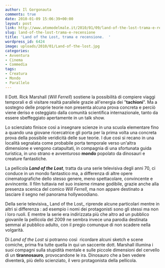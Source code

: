 ```yaml
---
author: Il Gorgonauta
comments: true
date: 2010-01-09 15:06:39+00:00
layout: post
link: http://www.atomodelmale.it/2010/01/09/land-of-the-lost-trama-e-recensione/
slug: land-of-the-lost-trama-e-recensione
title: 'Land of the Lost, trama e recensione.  '
wordpress_id: 6424
image: uploads/2010/01/Land-of-the-lost.jpg
categories:
- Avventura
- Cinema
- Commedia
tags:
- Creatura
- Mondo
- Parallelo
---
```



Il Dott. Rick Marshall (_Will Ferrell_) sostiene la possibilità di compiere viaggi temporali e di visitare realtà parallele grazie all'energia dei "**tachioni**". Ma a sostegno delle proprie teorie non presenta alcuna prova concreta e perciò viene deriso e osteggiato dalla comunità scientifica internazionale, tanto da essere sbeffeggiato apertamente in un talk show.

Lo scienziato finisce così a insegnare scienze in una scuola elementare fino a quando una giovane ricercatrice gli porta per la prima volta una concreta prova della possibile veridicità delle sue teorie. I due così si recano in una località segnalata come probabile porta temporale verso un'altra dimensione e vengono catapultati, in compagnia di una sfortunata guida turistica, in uno strano e avventuroso **mondo** popolato da dinosauri e creature fantastiche.

La pellicola **_Land of the Lost_**, tratta da una serie televisiva degli anni 70, ci conduce in un mondo fantastico ma, a differenza di altre opere cinematografiche dello stesso genere, meno spettacolare, convincente e avvincente. Il film tuttavia nel suo insieme rimane godibile, grazie anche alla presenza scenica del comico _Will Ferrell_, ma non appare destinato a lasciare il segno nel panorama hollywoodiano.

Della serie televisiva_ Land of the Lost_ riprende alcune particolari mentre in altri si differenza : ad esempio i nomi dei protagonisti sono gli stessi ma non i loro ruoli. E mentre la serie era indirizzata più che altro ad un pubblico giovanile la pellicola del 2009 ne sembra invece una parodia destinata semmai al pubblico adulto, con il pregio comunque di non scadere nella volgarità.

Di _Land of the Lost_ si potranno così  ricordare alcuni sketch e scene comiche, prima fra tutte quella in qui un saccente dott. Marshall illumina i suoi compagni sulla stupidità mentale e sulle piccole dimensioni del cervello di un **tirannosauro**, provocandone le ira. Dinosauro che a ben vedere diventerà, più dello scienziato, il vero protagonista della pellicola.
